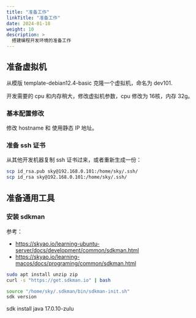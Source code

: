 ```yaml
---
title: "准备工作"
linkTitle: "准备工作"
date: 2024-01-18
weight: 10
description: >
  搭建编程开发环境的准备工作
---
```


## 准备虚拟机

从模版 template-debian12.4-basic 克隆一个虚拟机，命名为 dev101.

开发需要的 cpu 和内存稍大，修改虚拟机参数，cpu 修改为 16核，内存 32g。

### 基本配置修改

修改 hostname 和 使用静态 IP 地址。

### 准备 ssh 证书

从其他开发机器复制 ssh 证书过来，或者重新生成一份：

```bash
scp id_rsa.pub sky@192.168.0.101:/home/sky/.ssh/
scp id_rsa sky@192.168.0.101:/home/sky/.ssh/
```

## 准备通用工具

### 安装 sdkman

参考： 

- https://skyao.io/learning-ubuntu-server/docs/development/common/sdkman.html
- https://skyao.io/learning-macos/docs/programing/common/sdkman.html

```bash
sudo apt install unzip zip
curl -s "https://get.sdkman.io" | bash

source "/home/sky/.sdkman/bin/sdkman-init.sh"
sdk version
```


 sdk install java 17.0.10-zulu